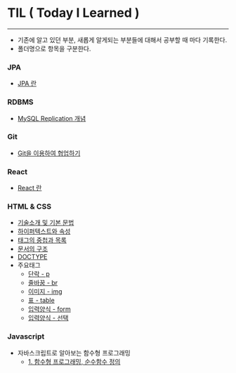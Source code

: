 # TIL ( Today I Learned )
------------------------------------
* 기존에 알고 있던 부분, 새롭게 알게되는 부분들에 대해서 공부할 때 마다 기록한다.
* 폴더명으로 항목을 구분한다.

### JPA
* [JPA 란](https://github.com/Sujin92/TIL/blob/master/jpa-query-specification.md)
### RDBMS
* [MySQL Replication 개념](https://github.com/Sujin92/TIL/blob/master/RDBMS/mysql-replication.md)

### Git
* [Git을 이용하여 협업하기](https://github.com/Sujin92/TIL/blob/master/git-comparing-workflow.md)

### React
* [React 란](https://github.com/Sujin92/TIL/blob/master/React/what-is-react.md)

### HTML & CSS
  * [기술소개 및 기본 문법](https://github.com/Sujin92/TIL/blob/master/HTML/1_기술소개_및_기본문법.md)
  * [하이퍼텍스트와 속성](https://github.com/Sujin92/TIL/blob/master/HTML/2_%ED%95%98%EC%9D%B4%ED%8D%BC%ED%85%8D%EC%8A%A4%ED%8A%B8%EC%99%80_%EC%86%8D%EC%84%B1.md)
  * [태그의 중첩과 목록](https://github.com/Sujin92/TIL/blob/master/HTML/3_%ED%83%9C%EA%B7%B8%EC%9D%98_%EC%A4%91%EC%B2%A9%EA%B3%BC_%EB%AA%A9%EB%A1%9D.md#%ED%83%9C%EA%B7%B8%EC%9D%98-%EC%A4%91%EC%B2%A9%EA%B3%BC-%EB%AA%A9%EB%A1%9D)
  * [문서의 구조](https://github.com/Sujin92/TIL/blob/master/HTML/3_%ED%83%9C%EA%B7%B8%EC%9D%98_%EC%A4%91%EC%B2%A9%EA%B3%BC_%EB%AA%A9%EB%A1%9D.md#%EB%AC%B8%EC%84%9C%EC%9D%98-%EA%B5%AC%EC%A1%B0)
  * [DOCTYPE](https://github.com/Sujin92/TIL/blob/master/HTML/3_%ED%83%9C%EA%B7%B8%EC%9D%98_%EC%A4%91%EC%B2%A9%EA%B3%BC_%EB%AA%A9%EB%A1%9D.md#doctype)
  * 주요태그
    * [단락 - p](https://github.com/Sujin92/TIL/blob/master/HTML/4_%EC%A3%BC%EC%9A%94%ED%83%9C%EA%B7%B8_%ED%91%9C%EA%B9%8C%EC%A7%80.md#p)
    * [줄바꿈 - br](https://github.com/Sujin92/TIL/blob/master/HTML/4_%EC%A3%BC%EC%9A%94%ED%83%9C%EA%B7%B8_%ED%91%9C%EA%B9%8C%EC%A7%80.md#br)
    * [이미지 - img](https://github.com/Sujin92/TIL/blob/master/HTML/4_%EC%A3%BC%EC%9A%94%ED%83%9C%EA%B7%B8_%ED%91%9C%EA%B9%8C%EC%A7%80.md#img)
    * [표 - table](https://github.com/Sujin92/TIL/blob/master/HTML/4_%EC%A3%BC%EC%9A%94%ED%83%9C%EA%B7%B8_%ED%91%9C%EA%B9%8C%EC%A7%80.md#table-%ED%83%9C%EA%B7%B8)
    * [입력양식 - form](https://github.com/Sujin92/TIL/blob/master/HTML/5_%EC%9E%85%EB%A0%A5%EC%96%91%EC%8B%9D_form.md#%EC%9E%85%EB%A0%A5%EC%96%91%EC%8B%9D---form)
    * [입력양식 - 선택](https://github.com/Sujin92/TIL/blob/master/HTML/5_입력양식_form.md#입력양식---선택)

### Javascript
 * 자바스크립트로 알아보는 함수형 프로그래밍
   - [1. 함수형 프로그래밍, 순수함수 정의](https://github.com/Sujin92/TIL/blob/master/Javascript/1-%EC%88%9C%EC%88%98%ED%95%A8%EC%88%98.md)
